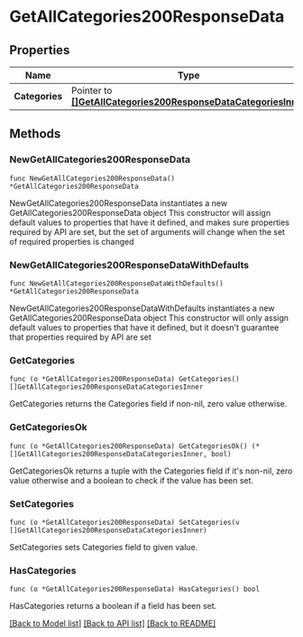 # GetAllCategories200ResponseData

## Properties

Name | Type | Description | Notes
------------ | ------------- | ------------- | -------------
**Categories** | Pointer to [**[]GetAllCategories200ResponseDataCategoriesInner**](GetAllCategories200ResponseDataCategoriesInner.md) |  | [optional] 

## Methods

### NewGetAllCategories200ResponseData

`func NewGetAllCategories200ResponseData() *GetAllCategories200ResponseData`

NewGetAllCategories200ResponseData instantiates a new GetAllCategories200ResponseData object
This constructor will assign default values to properties that have it defined,
and makes sure properties required by API are set, but the set of arguments
will change when the set of required properties is changed

### NewGetAllCategories200ResponseDataWithDefaults

`func NewGetAllCategories200ResponseDataWithDefaults() *GetAllCategories200ResponseData`

NewGetAllCategories200ResponseDataWithDefaults instantiates a new GetAllCategories200ResponseData object
This constructor will only assign default values to properties that have it defined,
but it doesn't guarantee that properties required by API are set

### GetCategories

`func (o *GetAllCategories200ResponseData) GetCategories() []GetAllCategories200ResponseDataCategoriesInner`

GetCategories returns the Categories field if non-nil, zero value otherwise.

### GetCategoriesOk

`func (o *GetAllCategories200ResponseData) GetCategoriesOk() (*[]GetAllCategories200ResponseDataCategoriesInner, bool)`

GetCategoriesOk returns a tuple with the Categories field if it's non-nil, zero value otherwise
and a boolean to check if the value has been set.

### SetCategories

`func (o *GetAllCategories200ResponseData) SetCategories(v []GetAllCategories200ResponseDataCategoriesInner)`

SetCategories sets Categories field to given value.

### HasCategories

`func (o *GetAllCategories200ResponseData) HasCategories() bool`

HasCategories returns a boolean if a field has been set.


[[Back to Model list]](../README.md#documentation-for-models) [[Back to API list]](../README.md#documentation-for-api-endpoints) [[Back to README]](../README.md)



